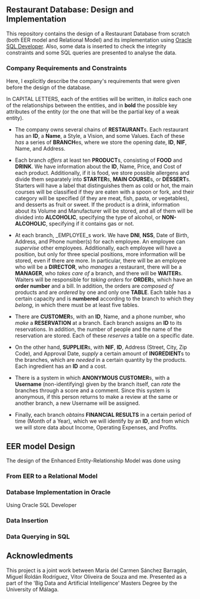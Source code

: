 ## Restaurant Database: Design and Implementation

This repository contains the design of a Restaurant Database from scratch (both EER model and Relational Model) and its implementation using [Oracle SQL Developer](https://www.oracle.com/database/sqldeveloper/). Also, some data is inserted to check the integrity constraints and some SQL queries are presented to analyse the data.

### Company Requirements and Constraints
Here, I explicitly describe the company's requirements that were given before the design of the database.

In CAPITAL LETTERS, each of the entities will be written, in _italics_ each one of the relationships between the entities, and in **bold** the possible key attributes of the entity (or the one that will be the partial key of a weak entity).

- The company owns several chains of **RESTAURANT**s. Each restaurant has an **ID**, a **Name**, a Style, a Vision, and some Values. Each of these _has_ a series of **BRANCH**es, where we store the opening date, **ID**, **NIF**, Name, and Address.

- Each branch _offers_ at least ten **PRODUCT**s, consisting of **FOOD** and **DRINK**. We have information about the **ID**, Name, Price, and Cost of each product. Additionally, if it is food, we store possible allergens and divide them separately into **STARTER**s, **MAIN COURSE**s, or **DESSERT**s. Starters will have a label that distinguishes them as cold or hot, the main courses will be classified if they are eaten with a spoon or fork, and their category will be specified (if they are meat, fish, pasta, or vegetables), and desserts as fruit or sweet. If the product is a drink, information about its Volume and Manufacturer will be stored, and all of them will be divided into **ALCOHOLIC**, specifying the type of alcohol, or **NON-ALCOHOLIC**, specifying if it contains gas or not.

- At each branch, _EMPLOYEE_s work. We have **DNI**, **NSS**, Date of Birth, Address, and Phone number(s) for each employee. An employee can _supervise_ other employees. Additionally, each employee will have a position, but only for three special positions, more information will be stored, even if there are more. In particular, there will be an employee who will be a **DIRECTOR**, who _manages_ a restaurant, there will be a **MANAGER**, who _takes care of_ a branch, and there will be **WAITER**s.
  Waiters will be responsible for _taking orders_ for **ORDER**s, which have an **order number** and a bill. In addition, the orders are _composed of_ products and are _ordered_ by one and only one **TABLE**. Each table has a certain capacity and is **numbered** according to the branch to which they _belong_, in which there must be at least five tables.

- There are **CUSTOMER**s, with an **ID**, Name, and a phone number, who _make_ a **RESERVATION** at a branch. Each branch assigns an **ID** to its reservations. In addition, the number of people and the name of the reservation are stored. Each of these _reserves_ a table on a specific date.

- On the other hand, **SUPPLIER**s, with **NIF**, **ID**, Address (Street, City, Zip Code), and Approval Date, _supply_ a certain amount of **INGREDIENT**s to the branches, which are _needed_ in a certain quantity by the products. Each ingredient has an **ID** and a cost.

- There is a system in which **ANONYMOUS CUSTOMER**s, with a **Username** (non-identifying) given by the branch itself, can _rate_ the branches through a score and a comment. Since this system is anonymous, if this person returns to make a review at the same or another branch, a new Username will be assigned.

- Finally, each branch _obtains_ **FINANCIAL RESULTS** in a certain period of time (Month of a Year), which we will identify by an **ID**, and from which we will store data about Income, Operating Expenses, and Profits.

## EER model Design
The design of the Enhanced Entity-Relationship Model was done using []()

### From EER to a Relational Model

### Database Implementation in Oracle
Using Oracle SQL Developer

### Data Insertion

### Data Querying in SQL

## Acknowledments
This project is a joint work between María del Carmen Sánchez Barragán, Miguel Roldán Rodríguez, Vitor Oliveira de Souza and me.
Presented as a part of the 'Big Data and Artificial Intelligence' Masters Degree by the University of Málaga.


